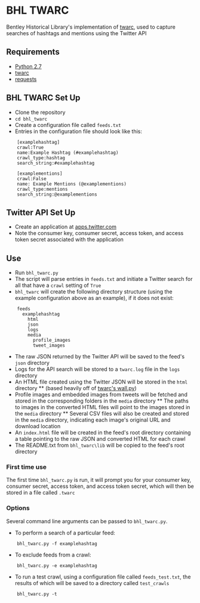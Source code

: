 # BHL TWARC
Bentley Historical Library's implementation of [twarc](https://github.com/edsu/twarc), used to capture searches of hashtags and mentions using the Twitter API

## Requirements
* [Python 2.7](https://www.python.org/)
* [twarc](https://github.com/edsu/twarc)
* [requests](http://docs.python-requests.org/en/master/)

## BHL TWARC Set Up
* Clone the repository
* `cd bhl_twarc`
* Create a configuration file called `feeds.txt`
* Entries in the configuration file should look like this:
```
    [examplehashtag]
    crawl:True
    name:Example Hashtag (#examplehashtag)
    crawl_type:hashtag
    search_string:#examplehashtag

    [examplementions]
    crawl:False
    name: Example Mentions (@examplementions)
    crawl_type:mentions
    search_string:@examplementions
```
## Twitter API Set Up
* Create an application at [apps.twitter.com](http://apps.twitter.com)
* Note the consumer key, consumer secret, access token, and access token secret associated with the application

## Use
* Run `bhl_twarc.py`
* The script will parse entries in `feeds.txt` and initiate a Twitter search for all that have a `crawl` setting of `True`
* `bhl_twarc` will create the following directory structure (using the example configuration above as an example), if it does not exist:
```	
    feeds
      examplehashtag
        html
        json
        logs
        media
          profile_images
          tweet_images
```

* The raw JSON returned by the Twitter API will be saved to the feed's `json` directory
* Logs for the API search will be stored to a `twarc.log` file in the `logs` directory
* An HTML file created using the Twitter JSON will be stored in the `html` directory 
** (based heavily off of [twarc's wall.py](https://github.com/edsu/twarc/blob/master/utils/wall.py))
* Profile images and embedded images from tweets will be fetched and stored in the corresponding folders in the `media` directory
** The paths to images in the converted HTML files will point to the images stored in the `media` directory
** Several CSV files will also be created and stored in the `media` directory, indicating each image's original URL and download location
* An `index.html` file will be created in the feed's root directory containing a table pointing to the raw JSON and converted HTML for each crawl
* The README.txt from `bhl_twarc\lib` will be copied to the feed's root directory


### First time use
The first time `bhl_twarc.py` is run, it will prompt you for your consumer key, consumer secret, access token, and access token secret, which will then be stored in a file called `.twarc`

### Options
Several command line arguments can be passed to `bhl_twarc.py`. 
* To perform a search of a particular feed:
```
    bhl_twarc.py -f examplehashtag
```
* To exclude feeds from a crawl:
```
    bhl_twarc.py -e examplehashtag
```
* To run a test crawl, using a configuration file called `feeds_test.txt`, the results of which will be saved to a directory called `test_crawls`
```
    bhl_twarc.py -t
```

